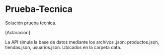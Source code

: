 # Prueba-Tecnica
Solución prueba tecnica. 

[Aclaracion]

La API simula la base de datos mediante los archivos .json: productos.json, tiendas.json, usuarios.json. Ubicados en la carpeta data.  
